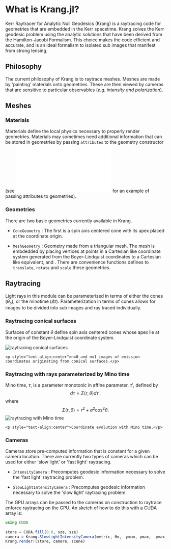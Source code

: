 # What is Krang.jl?

Kerr Raytracer for Analytic Null Geodesics (Krang) is a raytracing code for geometries that are embedded in the Kerr spacetime.
Krang solves the Kerr geodesic problem using the analytic solutions that have been derived from the Hamilton-Jacobi Formalism.
This choice makes the code efficient and accurate, and is an ideal formalism to isolated sub images that manifest from strong lensing.

## Philosophy
The current philosophy of Krang is to raytrace meshes.
Meshes are made by 'painting' materials onto geometries.
These are then viewed by cameras that are sensitive to particular observables (*e.g. intensity and polarization*).

## Meshes
### Materials
Marterials define the local physics necessary to properly render geometries.
Materials may sometimes need additional information that can be stored in geometries by passing `attributes` to the geometry constructor (see ![Custom Dual Cone Model](examples/polarization_example.md) for an example of passing attributes to geometries).

### Geometries
There are two basic geometries currently available in Krang. 

* `ConeGeometry` : The first is a spin axis centered cone with its apex placed at the coordinate origin.

* `MeshGeometry` : Geometry made from a triangular mesh. The mesh is embdedded by placing vertices at points in a Cartesian like coordinate system generated from  the Boyer-Lindquist coordinates to a Cartesian like equivalent, and . There are convenience functions defines to `translate`, `rotate` and `scale` these geometries.



## Raytracing

Light rays in this module can be parameterized in terms of either the cones ($\theta_s$), or the minotime ($\Delta\tau$).
Parameterization in terms of cones allows for images to be divided into sub images and ray traced individually.

### Raytracing conical surfaces
Surfaces of constant $\theta$ define spin axis centered cones whose apex lie at the origin of the Boyer-Lindquist coordinate system.

![raytracing conical surfaces](examples/coordinate.gif)
```@raw html
<p style="text-align:center">n=0 and n=1 images of emission coordinates originating from conical surfaces.</p>
```

### Raytracing with rays parameterized by Mino time
Mino time, $\tau$, is a parameter monotonic in affine parameter, $\tau'$, defined by
$$
d\tau = \Sigma(r,\theta)d\tau',
$$
where
$$
\Sigma(r,\theta) = r^2 +a^2\cos^2\theta.
$$
![raytracing with Mino time](examples/raytrace.gif)
```@raw html
<p style="text-align:center">Coordinate evolution with Mino time.</p>
```

### Cameras
Cameras store pre-computed information that is constant for a given camera location. 
There are currently two types of cameras which can be used for either 'slow light' or 'fast light' raytracing.

* `IntensityCamera` : Precomputes geodesic information necessary to solve the 'fast light' raytracing problem.

* `SlowLightIntensityCamera` : Precomputes geodesic information necessary to solve the 'slow light' raytracing problem.

The GPU arrays can be passed to the cameras on construction to raytrace enforce raytracing on the GPU.
An sketch of how to do this with a CUDA array is:

```julia
using CUDA
 
store = CUDA.fill(0.0, sze, sze)
camera = Krang.SlowLightIntensityCamera(metric, θo, -ρmax, ρmax, -ρmax, ρmax, sze, A=CuArray)
Krang.render!(store, camera, scene)
```


